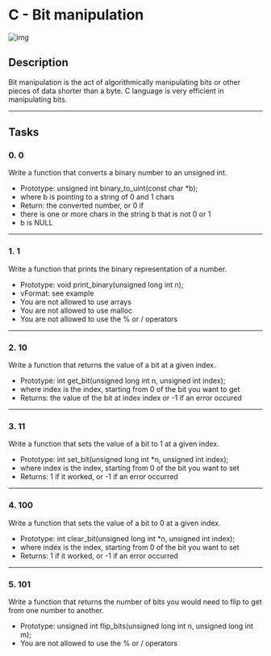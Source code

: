 # C - Bit manipulation

![img](https://4.bp.blogspot.com/-aXbu3-_HBHY/V6lK1m8-2MI/AAAAAAAAAeg/_77cl30rs1wCyUMA8C1YDfhCHxrLJFnZACLcB/s1600/bitwise-operators-chart.jpg)

## Description
Bit manipulation is the act of algorithmically manipulating bits or other pieces of data shorter than a byte. C language is very efficient in manipulating bits.

-------------------------
## Tasks

### 0. 0
Write a function that converts a binary number to an unsigned int.

- Prototype: unsigned int binary_to_uint(const char *b);
- where b is pointing to a string of 0 and 1 chars
- Return: the converted number, or 0 if
- there is one or more chars in the string b that is not 0 or 1
- b is NULL

-------------------------
### 1. 1
Write a function that prints the binary representation of a number.

- Prototype: void print_binary(unsigned long int n);
- vFormat: see example
- You are not allowed to use arrays
- You are not allowed to use malloc
- You are not allowed to use the % or / operators

-------------------------
### 2. 10
Write a function that returns the value of a bit at a given index.

- Prototype: int get_bit(unsigned long int n, unsigned int index);
- where index is the index, starting from 0 of the bit you want to get
- Returns: the value of the bit at index index or -1 if an error occured

-------------------------
### 3. 11
Write a function that sets the value of a bit to 1 at a given index.

- Prototype: int set_bit(unsigned long int *n, unsigned int index);
- where index is the index, starting from 0 of the bit you want to set
- Returns: 1 if it worked, or -1 if an error occurred

-------------------------
### 4. 100
Write a function that sets the value of a bit to 0 at a given index.

- Prototype: int clear_bit(unsigned long int *n, unsigned int index);
- where index is the index, starting from 0 of the bit you want to set
- Returns: 1 if it worked, or -1 if an error occurred

-------------------------
### 5. 101
Write a function that returns the number of bits you would need to flip to get from one number to another.
- Prototype: unsigned int flip_bits(unsigned long int n, unsigned long int m);
- You are not allowed to use the % or / operators